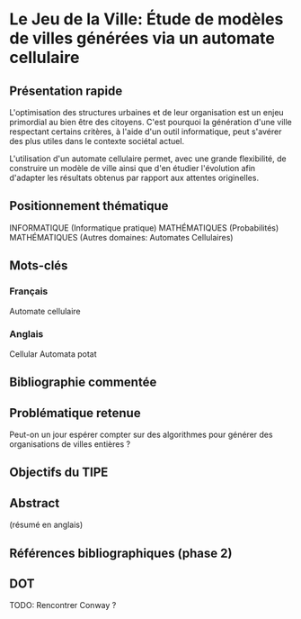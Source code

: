 # Le Jeu de la Ville: Étude de modèles de villes générées via un automate cellulaire

## Présentation rapide
L'optimisation des structures urbaines et de leur organisation est un enjeu primordial au bien être des citoyens.
C'est pourquoi la génération d'une ville respectant certains critères, à l'aide d'un outil informatique, peut s'avérer des plus utiles dans le contexte sociétal actuel.

L'utilisation d'un automate cellulaire permet, avec une grande flexibilité, de construire un modèle de ville ainsi que d'en étudier l'évolution afin d'adapter les résultats obtenus par rapport aux attentes originelles.

## Positionnement thématique
INFORMATIQUE (Informatique pratique)
MATHÉMATIQUES (Probabilités)
MATHÉMATIQUES (Autres domaines: Automates Cellulaires)

## Mots-clés
### Français
Automate cellulaire

### Anglais
Cellular Automata
potat

## Bibliographie commentée

## Problématique retenue
Peut-on un jour espérer compter sur des algorithmes pour générer des organisations de villes entières ?

## Objectifs du TIPE

## Abstract
(résumé en anglais)

## Références bibliographiques (phase 2)

## DOT
TODO: Rencontrer Conway ?